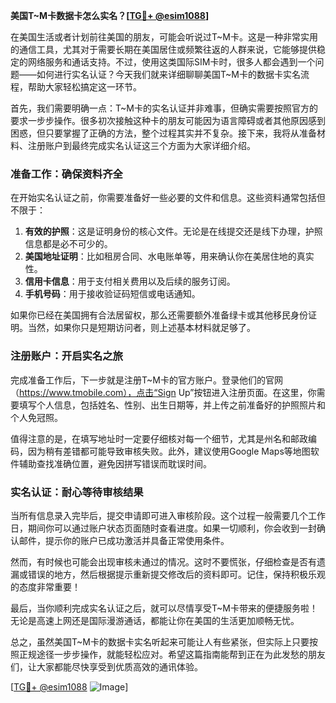 **美国T~M卡数据卡怎么实名？[[TG💪+ @esim1088](https://t.me/s/esim1088)]**

在美国生活或者计划前往美国的朋友，可能会听说过T~M卡。这是一种非常实用的通信工具，尤其对于需要长期在美国居住或频繁往返的人群来说，它能够提供稳定的网络服务和通话支持。不过，使用这类国际SIM卡时，很多人都会遇到一个问题——如何进行实名认证？今天我们就来详细聊聊美国T~M卡的数据卡实名流程，帮助大家轻松搞定这一环节。

首先，我们需要明确一点：T~M卡的实名认证并非难事，但确实需要按照官方的要求一步步操作。很多初次接触这种卡的朋友可能因为语言障碍或者其他原因感到困惑，但只要掌握了正确的方法，整个过程其实并不复杂。接下来，我将从准备材料、注册账户到最终完成实名认证这三个方面为大家详细介绍。

### 准备工作：确保资料齐全

在开始实名认证之前，你需要准备好一些必要的文件和信息。这些资料通常包括但不限于：

1. **有效的护照**：这是证明身份的核心文件。无论是在线提交还是线下办理，护照信息都是必不可少的。
2. **美国地址证明**：比如租房合同、水电账单等，用来确认你在美居住地的真实性。
3. **信用卡信息**：用于支付相关费用以及后续的服务订阅。
4. **手机号码**：用于接收验证码短信或电话通知。

如果你已经在美国拥有合法居留权，那么还需要额外准备绿卡或其他移民身份证明。当然，如果你只是短期访问者，则上述基本材料就足够了。

### 注册账户：开启实名之旅

完成准备工作后，下一步就是注册T~M卡的官方账户。登录他们的官网（https://www.tmobile.com），点击“Sign Up”按钮进入注册页面。在这里，你需要填写个人信息，包括姓名、性别、出生日期等，并上传之前准备好的护照照片和个人免冠照。

值得注意的是，在填写地址时一定要仔细核对每一个细节，尤其是州名和邮政编码，因为稍有差错都可能导致审核失败。此外，建议使用Google Maps等地图软件辅助查找准确位置，避免因拼写错误而耽误时间。

### 实名认证：耐心等待审核结果

当所有信息录入完毕后，提交申请即可进入审核阶段。这个过程一般需要几个工作日，期间你可以通过账户状态页面随时查看进度。如果一切顺利，你会收到一封确认邮件，提示你的账户已成功激活并具备正常使用条件。

然而，有时候也可能会出现审核未通过的情况。这时不要慌张，仔细检查是否有遗漏或错误的地方，然后根据提示重新提交修改后的资料即可。记住，保持积极乐观的态度非常重要！

最后，当你顺利完成实名认证之后，就可以尽情享受T~M卡带来的便捷服务啦！无论是高速上网还是国际漫游通话，都能让你在美国的生活更加顺畅无忧。

总之，虽然美国T~M卡的数据卡实名听起来可能让人有些紧张，但实际上只要按照正规途径一步步操作，就能轻松应对。希望这篇指南能帮到正在为此发愁的朋友们，让大家都能尽快享受到优质高效的通讯体验。

[[TG💪+ @esim1088](https://t.me/s/esim1088) ![Image](https://i.postimg.cc/4NQfJmqS/Snipaste-2025-05-13-00-14-12.png)]